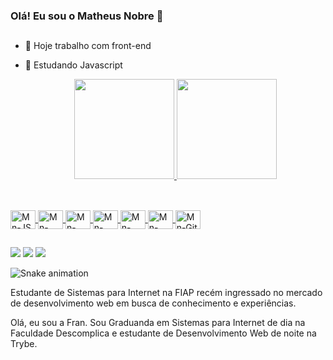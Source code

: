 ### Olá! Eu sou o Matheus Nobre 👋

##

- 🔭 Hoje trabalho com front-end
- 🌱 Estudando Javascript


  <div align="center">
    <a href="https://github.com/mnnobre">
    <img height="160em" src="https://github-readme-stats.vercel.app/api?username=mnnobre&show_icons=true&theme=tokyonight&include_all_commits=true&count_private=true"/>
    <img height="160em" src="https://github-readme-stats.vercel.app/api/top-langs/?username=mnnobre&layout=compact&langs_count=7&theme=tokyonight"/>
  </div>
  
##
  
  <div style="display: inline_block"><br>
    <img align="center" alt="Mn-JS" height="30" width="40" src="https://cdn.jsdelivr.net/gh/devicons/devicon/icons/javascript/javascript-original.svg" />
    <img align="center" alt="Mn-HTML" height="30" width="40" src="https://cdn.jsdelivr.net/gh/devicons/devicon/icons/html5/html5-original.svg" />
    <img align="center" alt="Mn-CSS" height="30" width="40" src="https://cdn.jsdelivr.net/gh/devicons/devicon/icons/css3/css3-original.svg" />
    <img align="center" alt="Mn-Jquery" height="30" width="40" src="https://cdn.jsdelivr.net/gh/devicons/devicon/icons/jquery/jquery-original.svg" />
    <img align="center" alt="Mn-Bootstrap" height="30" width="40" src="https://cdn.jsdelivr.net/gh/devicons/devicon/icons/bootstrap/bootstrap-original.svg" />
    <img align="center" alt="Mn-Wordpress" height="30" width="40" src="https://cdn.jsdelivr.net/gh/devicons/devicon/icons/wordpress/wordpress-plain.svg" />
    <img align="center" alt="Mn-Git" height="30" width="40" src="https://cdn.jsdelivr.net/gh/devicons/devicon/icons/git/git-original.svg" />

  </div>

##

<div>
  <a href="https://www.instagram.com/mn.nobre/" target="_blank"><img src="https://img.shields.io/badge/-Instagram-%23E4405F?style=for-the-badge&logo=instagram&logoColor=white" target="_blank"></a>
  <a href = "mailto:mn.nobre@outlook.com"><img src="https://img.shields.io/badge/-Gmail-%23333?style=for-the-badge&logo=gmail&logoColor=white" target="_blank"></a>
  <a href="https://www.linkedin.com/in/mnnobre" target="_blank"><img src="https://img.shields.io/badge/-LinkedIn-%230077B5?style=for-the-badge&logo=linkedin&logoColor=white" target="_blank"></a> 
</div>


![Snake animation](https://github.com/mnnobre/mnnobre/blob/output/github-contribution-grid-snake.svg)


Estudante de Sistemas para Internet na FIAP recém ingressado no mercado de desenvolvimento web em busca de conhecimento e experiências.

Olá, eu sou a Fran. Sou Graduanda em Sistemas para Internet de dia na Faculdade Descomplica e estudante de Desenvolvimento Web de noite na Trybe.
